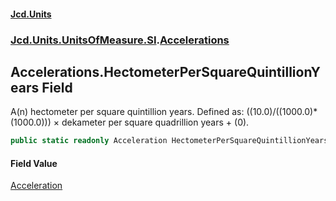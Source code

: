 #### [Jcd.Units](index.md 'index')
### [Jcd.Units.UnitsOfMeasure.SI](Jcd.Units.UnitsOfMeasure.SI.md 'Jcd.Units.UnitsOfMeasure.SI').[Accelerations](Accelerations.md 'Jcd.Units.UnitsOfMeasure.SI.Accelerations')

## Accelerations.HectometerPerSquareQuintillionYears Field

A(n) hectometer per square quintillion years. Defined as: ((10.0)/((1000.0)*(1000.0))) × dekameter per square quadrillion years + (0).

```csharp
public static readonly Acceleration HectometerPerSquareQuintillionYears;
```

#### Field Value
[Acceleration](Acceleration.md 'Jcd.Units.UnitTypes.Acceleration')